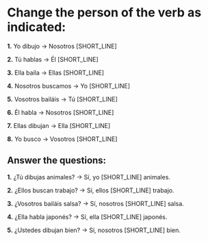 # Change the person of the verb as indicated:

**1.** Yo dibujo → Nosotros [SHORT_LINE]

**2.** Tú hablas → Él [SHORT_LINE]

**3.** Ella baila → Ellas [SHORT_LINE]

**4.** Nosotros buscamos → Yo [SHORT_LINE]

**5.** Vosotros bailáis → Tú [SHORT_LINE]

**6.** Él habla → Nosotros [SHORT_LINE]

**7.** Ellas dibujan → Ella [SHORT_LINE]

**8.** Yo busco → Vosotros [SHORT_LINE]

## Answer the questions:

**1.** ¿Tú dibujas animales? → Sí, yo [SHORT_LINE] animales.

**2.** ¿Ellos buscan trabajo? → Sí, ellos [SHORT_LINE] trabajo.

**3.** ¿Vosotros bailáis salsa? → Sí, nosotros [SHORT_LINE] salsa.

**4.** ¿Ella habla japonés? → Sí, ella [SHORT_LINE] japonés.

**5.** ¿Ustedes dibujan bien? → Sí, nosotros [SHORT_LINE] bien.